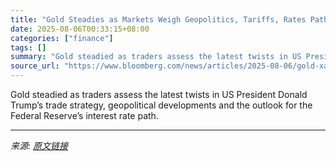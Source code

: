 ```yaml
---
title: "Gold Steadies as Markets Weigh Geopolitics, Tariffs, Rates Path"
date: 2025-08-06T00:33:15+08:00
categories: ["finance"]
tags: []
summary: "Gold steadied as traders assess the latest twists in US President Donald Trump’s trade strategy, geopolitical developments and the outlook for the Federal Reserve’s interest rate path."
source_url: "https://www.bloomberg.com/news/articles/2025-08-06/gold-xauusd-holds-longest-winning-streak-since-february-on-economy-woes"
---
```


Gold steadied as traders assess the latest twists in US President Donald Trump’s trade strategy, geopolitical developments and the outlook for the Federal Reserve’s interest rate path.

---

*来源: [原文链接](https://www.bloomberg.com/news/articles/2025-08-06/gold-xauusd-holds-longest-winning-streak-since-february-on-economy-woes)*
